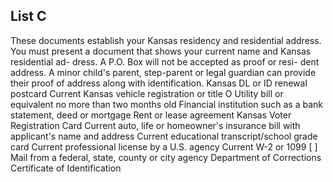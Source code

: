 ## List C
These documents establish your Kansas residency and residential address. You must present a document that shows your current name and Kansas residential ad- dress. A P.O. Box will not be accepted as proof or resi- dent address.
A minor child's parent, step-parent or legal guardian can provide their proof of address along with identification.
Kansas DL or ID renewal postcard
Current Kansas vehicle registration or title
O Utility bill or equivalent no more than two months old
Financial institution such as a bank statement, deed or mortgage
Rent or lease agreement Kansas Voter Registration Card
Current auto, life or homeowner's insurance bill with applicant's name and address
Current educational transcript/school grade card
Current professional license by a U.S. agency
Current W-2 or 1099
[ ]
Mail from a federal, state, county or city agency Department of Corrections Certificate of Identification